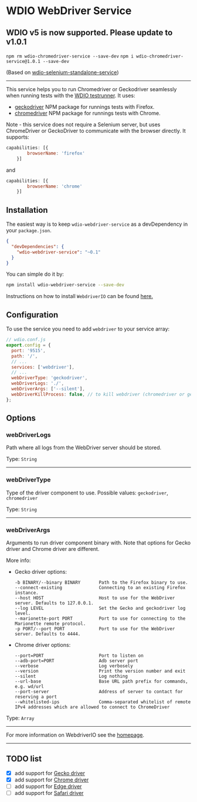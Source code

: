 WDIO WebDriver Service
================================

## WDIO v5 is now supported. Please update to v1.0.1

```npm rm wdio-chromedriver-service --save-dev```
```npm i wdio-chromedriver-service@1.0.1 --save-dev```


(Based on [wdio-selenium-standalone-service](https://github.com/webdriverio/wdio-selenium-standalone-service))

----

This service helps you to run Chromedriver or Geckodriver seamlessly when running tests with the [WDIO testrunner](http://webdriver.io/guide/testrunner/gettingstarted.html). 
It uses:
- [geckodriver](https://www.npmjs.com/package/geckodriver) NPM package for runnings tests with Firefox.
- [chromedriver](https://www.npmjs.com/package/chromedriver) NPM package for runnings tests with Chrome.


Note - this service does not require a Selenium server, but uses ChromeDriver or GeckoDriver to communicate with the browser directly.
It supports:

```js
capabilities: [{
        browserName: 'firefox'
    }]
```

and 

```js
capabilities: [{
        browserName: 'chrome'
    }]
```

## Installation

The easiest way is to keep `wdio-webdriver-service` as a devDependency in your `package.json`.

```json
{
  "devDependencies": {
    "wdio-webdriver-service": "~0.1"
  }
}
```

You can simple do it by:

```bash
npm install wdio-webdriver-service --save-dev
```

Instructions on how to install `WebdriverIO` can be found [here.](http://webdriver.io/guide/getstarted/install.html)

## Configuration

To use the service you need to add `webdriver` to your service array:

```js
// wdio.conf.js
export.config = {
  port: '9515',
  path: '/',
  // ...
  services: ['webdriver'],
  // ...
  webDriverType: 'geckodriver',
  webDriverLogs: './',
  webDriverArgs: ['--silent'],
  webDriverKillProcess: false, // to kill webdriver (chromedriver or geckodriver) process after complete, default true
};
```

## Options

### webDriverLogs
Path where all logs from the WebDriver server should be stored.

Type: `String`

----

### webDriverType
Type of the driver component to use.
Possible values: `geckodriver`, `chromedriver`

Type: `String`

----

### webDriverArgs
Arguments to run driver component binary with.
Note that options for Gecko driver and Chrome driver are different.

More info:
- Gecko driver options:
  ```
  -b BINARY/--binary BINARY       Path to the Firefox binary to use.
  --connect-existing              Connecting to an existing Firefox instance. 
  --host HOST                     Host to use for the WebDriver server. Defaults to 127.0.0.1.
  --log LEVEL                     Set the Gecko and geckodriver log level.
  --marionette-port PORT          Port to use for connecting to the Marionette remote protocol.
  -p PORT/--port PORT             Port to use for the WebDriver server. Defaults to 4444.
  ```

- Chrome driver options:
  ```
  --port=PORT                     Port to listen on
  --adb-port=PORT                 Adb server port
  --verbose                       Log verbosely
  --version                       Print the version number and exit
  --silent                        Log nothing
  --url-base                      Base URL path prefix for commands, e.g. wd/url
  --port-server                   Address of server to contact for reserving a port
  --whitelisted-ips               Comma-separated whitelist of remote IPv4 addresses which are allowed to connect to ChromeDriver
  ```

Type: `Array`

----

For more information on WebdriverIO see the [homepage](http://webdriver.io).

----

## TODO list
- [x] add support for [Gecko driver](https://github.com/mozilla/geckodriver/releases/)
- [x] add support for [Chrome driver](http://chromedriver.storage.googleapis.com/index.html)
- [ ] add support for [Edge driver](http://go.microsoft.com/fwlink/?LinkId=619687)
- [ ] add support for [Safari driver](https://developer.apple.com/library/prerelease/content/releasenotes/General/WhatsNewInSafari/Articles/Safari_10_0.html#//apple_ref/doc/uid/TP40014305-CH11-DontLinkElementID_28)
